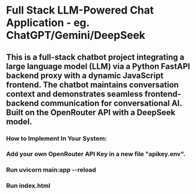 # Full Stack LLM-Powered Chat Application - eg. ChatGPT/Gemini/DeepSeek

## This is a full-stack chatbot project integrating a large language model (LLM) via a Python FastAPI backend proxy with a dynamic JavaScript frontend. The chatbot maintains conversation context and demonstrates seamless frontend-backend communication for conversational AI. Built on the OpenRouter API with a DeepSeek model.

### How to Implement In Your System:
### Add your own OpenRouter API Key in a new file "apikey.env".
### Run uvicorn main:app --reload 
### Run index.html 
